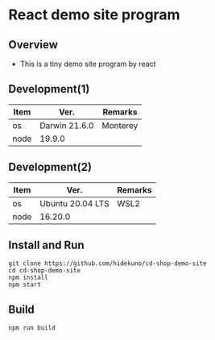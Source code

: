 React demo site program
=================
## Overview
- This is a tiny demo site program by react

## Development(1)
| Item   | Ver. |Remarks|
|--------|--------|--------|
| os     | Darwin 21.6.0 |Monterey|
| node    | 19.9.0||

## Development(2)
| Item   | Ver. |Remarks|
|--------|--------|--------|
| os     | Ubuntu 20.04 LTS |WSL2|
| node    | 16.20.0||

## Install and Run
```
git clone https://github.com/hidekuno/cd-shop-demo-site
cd cd-shop-demo-site
npm install
npm start
```

## Build
```
npm run build
```
